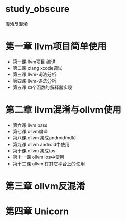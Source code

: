 # study_obscure
混淆反混淆
# 第一章 llvm项目简单使用
* 第一课  llvm项目 编译
* 第二课  clang xcode调试
* 第三课  llvm-词法分析 
* 第四课  llvm-语法分析
* 第五课 单个函数的解释器实现
# 第二章 llvm混淆与ollvm使用
* 第六课  llvm pass
* 第七课  ollvm编译
* 第八课  ollvm 集成android(ndk)
* 第九课  ollvm android中使用
* 第十课  ollvm 集成ios
* 第十一课 ollvm ios中使用
* 第十二课 ollvm 在其它平台上的使用
# 第三章 ollvm反混淆
# 第四章 Unicorn

